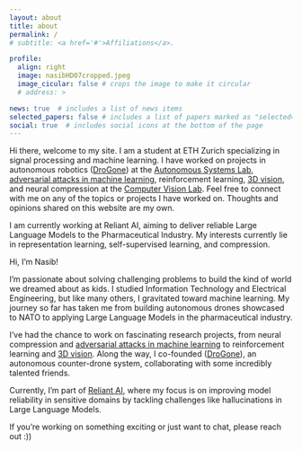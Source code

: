 ```yaml
---
layout: about
title: about
permalink: /
# subtitle: <a href='#'>Affiliations</a>.

profile:
  align: right
  image: nasibHD07cropped.jpeg
  image_cicular: false # crops the image to make it circular
  # address: >

news: true  # includes a list of news items
selected_papers: false # includes a list of papers marked as "selected={true}"
social: true  # includes social icons at the bottom of the page
---
```


Hi there, welcome to my site. I am a student at ETH Zurich specializing in signal processing and machine learning. I have worked on projects in autonomous robotics ([DroGone](http://drogone.com)) at the [Autonomous Systems Lab](https://asl.ethz.ch/), [adversarial attacks in machine learning](https://arxiv.org/abs/2206.06761), reinforcement learning, [3D vision](https://github.com/nanaimi/HoleDet), and neural compression at the [Computer Vision Lab](https://vision.ee.ethz.ch/). Feel free to connect with me on any of the topics or projects I have worked on. Thoughts and opinions shared on this website are my own.

I am currently working at Reliant AI, aiming to deliver reliable Large Language Models to the Pharmaceutical Industry. My interests currently lie in representation learning, self-supervised learning, and compression.

Hi, I’m Nasib!

I’m passionate about solving challenging problems to build the kind of world we dreamed about as kids. I studied Information Technology and Electrical Engineering, but like many others, I gravitated toward machine learning. My journey so far has taken me from building autonomous drones showcased to NATO to applying Large Language Models in the pharmaceutical industry.

I’ve had the chance to work on fascinating research projects, from neural compression and [adversarial attacks in machine learning](https://arxiv.org/abs/2206.06761) to reinforcement learning and [3D vision](https://github.com/nanaimi/HoleDet). Along the way, I co-founded ([DroGone](http://drogone.com)), an autonomous counter-drone system, collaborating with some incredibly talented friends.

Currently, I’m part of [Reliant AI](https://reliant.ai), where my focus is on improving model reliability in sensitive domains by tackling challenges like hallucinations in Large Language Models.

If you’re working on something exciting or just want to chat, please reach out :\)\)